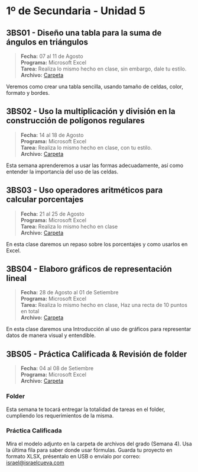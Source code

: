 # 1º de Secundaria - Unidad 5

## 3BS01 - Diseño una tabla para la suma de ángulos en triángulos

> **Fecha:** 07 al 11 de Agosto<br> **Programa:** Microsoft Excel<br> **Tarea:** Realiza lo mismo hecho en clase, sin embargo, dale tu estilo.<br> **Archivo:** [Carpeta](https://app.box.com/s/3yelumaa4ifg1d9uurs0lnixdg5p338i)

Veremos como crear una tabla sencilla, usando tamaño de celdas, color, formato y bordes. 

## 3BS02 - Uso la multiplicación y división en la construcción de polígonos regulares

> **Fecha:** 14 al 18 de Agosto<br> **Programa:** Microsoft Excel<br> **Tarea:** Realiza lo mismo hecho en clase, con tu estilo.<br> **Archivo:** [Carpeta](https://app.box.com/s/3yelumaa4ifg1d9uurs0lnixdg5p338i)

Esta semana aprenderemos a usar las formas adecuadamente, así como entender la importancía del uso de las celdas.

## 3BS03 - Uso operadores aritméticos para calcular porcentajes

> **Fecha:** 21 al 25 de Agosto<br> **Programa:** Microsoft Excel<br> **Tarea:** Realiza lo mismo hecho en clase<br> **Archivo:** [Carpeta](https://app.box.com/s/3yelumaa4ifg1d9uurs0lnixdg5p338i)

En esta clase daremos un repaso sobre los porcentajes y como usarlos en Excel.

## 3BS04 - Elaboro gráficos de representación lineal

> **Fecha:** 28 de Agosto al 01 de Setiembre<br> **Programa:** Microsoft Excel<br> **Tarea:** Realiza lo mismo hecho en clase, Haz una recta de 10 puntos en total<br> **Archivo:** [Carpeta](https://app.box.com/s/3yelumaa4ifg1d9uurs0lnixdg5p338i)

En esta clase daremos una Introducción al uso de gráficos para representar datos de manera visual y entendible.

## 3BS05 - Práctica Calificada & Revisión de folder

> **Fecha:** 04 al 08 de Setiembre<br> **Programa:** Microsoft Excel<br> **Archivo:** [Carpeta](https://app.box.com/s/3yelumaa4ifg1d9uurs0lnixdg5p338i)

### Folder

Esta semana te tocará entregar la totalidad de tareas en el folder, cumpliendo los requerimientos de la misma.

### Práctica Calificada

Mira el modelo adjunto en la carpeta de archivos del grado (Semana 4). Usa la última fila para saber donde usar fórmulas. Guarda tu proyecto en formato XLSX, présentalo en USB o envialo por correo: israel@israelcueva.com
